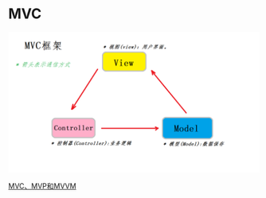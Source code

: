 # MVC
![](./image/MVC.png)

[MVC、MVP和MVVM](http://www.ruanyifeng.com/blog/2015/02/mvcmvp_mvvm.html)
